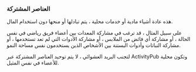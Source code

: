 ### العناصر المشتركة
هذه عادة أشياء مادية أو خدمات محلية ، يتم تبادلها أو منحها دون استخدام المال.

على سبيل المثال ، قد ترغب في مشاركة المعدات بين أعضاء فريق رياضي في نفس الحالة ، أو مشاركة أي فائض من الملابس ، أو مشاركة الأدوات التي لم تعد تستخدمها ، أو مشاركة النباتات وأدوات البستنة بين الأشخاص الذين يستخدمون نفس مساحة النمو.

لتجنب البريد العشوائي ، لا يتم توحيد العناصر المشتركة عبر ActivityPub وتكون محلية للأعضاء في نفس المثيل.
